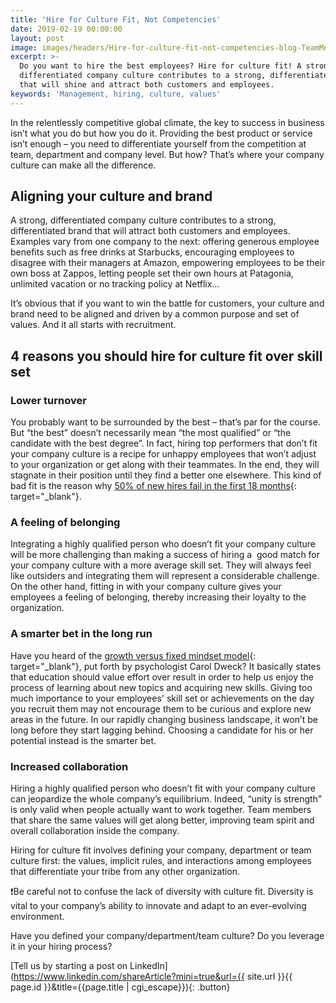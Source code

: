 ```yaml
---
title: 'Hire for Culture Fit, Not Competencies'
date: 2019-02-19 00:00:00
layout: post
image: images/headers/Hire-for-culture-fit-not-competencies-blog-TeamMood.jpg
excerpt: >-
  Do you want to hire the best employees? Hire for culture fit! A strong,
  differentiated company culture contributes to a strong, differentiated brand
  that will shine and attract both customers and employees.
keywords: 'Management, hiring, culture, values'
---
```


In the relentlessly competitive global climate, the key to success in business isn’t what you do but how you do it. Providing the best product or service isn’t enough – you need to differentiate yourself from the competition at team, department and company level. But how? That’s where your company culture can make all the difference.

## Aligning your culture and brand

A strong, differentiated company culture contributes to a strong, differentiated brand that will attract both customers and employees. Examples vary from one company to the next: offering generous employee benefits such as free drinks at Starbucks, encouraging employees to disagree with their managers at Amazon, empowering employees to be their own boss at Zappos, letting people set their own hours at Patagonia, unlimited vacation or no tracking policy at Netflix…

It’s obvious that if you want to win the battle for customers, your culture and brand need to be aligned and driven by a common purpose and set of values. And it all starts with recruitment. 

## 4 reasons you should hire for culture fit over skill set

### Lower turnover

You probably want to be surrounded by the best – that’s par for the course. But “the best” doesn’t necessarily mean “the most qualified” or “the candidate with the best degree”. In fact, hiring top performers that don’t fit your company culture is a recipe for unhappy employees that won’t adjust to your organization or get along with their teammates. In the end, they will stagnate in their position until they find a better one elsewhere. This kind of bad fit is the reason why [50% of new hires fail in the first 18 months](https://www.forbes.com/sites/danschawbel/2012/01/23/89-of-new-hires-fail-because-of-their-attitude/#56acdf3f137a){: target="_blank"}.

### A feeling of belonging

Integrating a highly qualified person who doesn’t fit your company culture will be more challenging than making a success of hiring a  good match for your company culture with a more average skill set. They will always feel like outsiders and integrating them will represent a considerable challenge. On the other hand, fitting in with your company culture gives your employees a feeling of belonging, thereby increasing their loyalty to the organization.

### A smarter bet in the long run

Have you heard of the [growth versus fixed mindset model](https://www.youtube.com/watch?v=KUWn_TJTrnU&amp;feature=youtu.be){: target="_blank"}, put forth by psychologist Carol Dweck? It basically states that education should value effort over result in order to help us enjoy the process of learning about new topics and acquiring new skills. Giving too much importance to your employees' skill set or achievements on the day you recruit them may not encourage them to be curious and explore new areas in the future. In our rapidly changing business landscape, it won’t be long before they start lagging behind. Choosing a candidate for his or her potential instead is the smarter bet.

### Increased collaboration

Hiring a highly qualified person who doesn’t fit with your company culture can jeopardize the whole company’s equilibrium. Indeed, “unity is strength” is only valid when people actually want to work together. Team members that share the same values will get along better, improving team spirit and overall collaboration inside the company.


Hiring for culture fit involves defining your company, department or team culture first: the values, implicit rules, and interactions among employees that differentiate your tribe from any other organization.

❗Be careful not to confuse the lack of diversity with culture fit. Diversity is vital to your company’s ability to innovate and adapt to an ever-evolving environment.

Have you defined your company/department/team culture? Do you leverage it in your hiring process? 

[Tell us by starting a post on LinkedIn](https://www.linkedin.com/shareArticle?mini=true&url={{ site.url }}{{ page.id }}&title={{page.title | cgi_escape}}){: .button}
